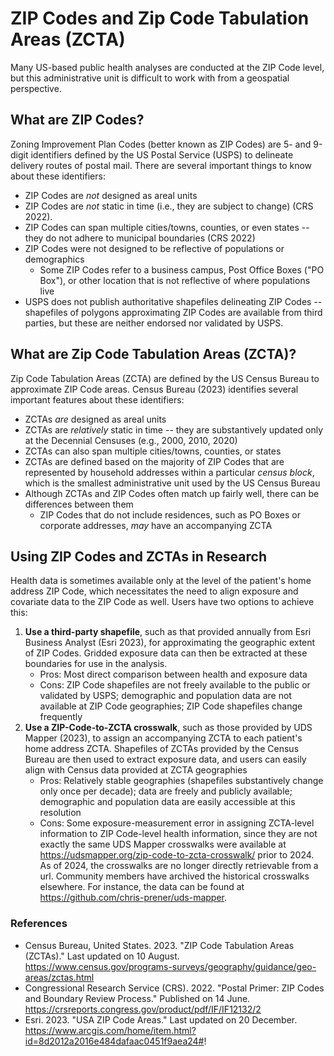 # ZIP Codes and Zip Code Tabulation Areas (ZCTA)

Many US-based public health analyses are conducted at the ZIP Code level, but this administrative unit is difficult to work with from a geospatial perspective.

## What are ZIP Codes?

Zoning Improvement Plan Codes (better known as ZIP Codes) are 5- and 9-digit identifiers defined by the US Postal Service (USPS) to delineate delivery routes of postal mail. There are several important things to know about these identifiers:

+ ZIP Codes are *not* designed as areal units
+ ZIP Codes are *not* static in time (i.e., they are subject to change) (CRS 2022). 
+ ZIP Codes can span multiple cities/towns, counties, or even states -- they do not adhere to municipal boundaries (CRS 2022)
+ ZIP Codes were not designed to be reflective of populations or demographics
	+ Some ZIP Codes refer to a business campus, Post Office Boxes ("PO Box"), or other location that is not reflective of where populations live
+ USPS does not publish authoritative shapefiles delineating ZIP Codes -- shapefiles of polygons approximating ZIP Codes are available from third parties, but these are neither endorsed nor validated by USPS.

## What are Zip Code Tabulation Areas (ZCTA)?

Zip Code Tabulation Areas (ZCTA) are defined by the US Census Bureau to approximate ZIP Code areas. Census Bureau (2023) identifies several important features about these identifiers:

+ ZCTAs *are* designed as areal units
+ ZCTAs are *relatively* static in time -- they are substantively updated only at the Decennial Censuses (e.g., 2000, 2010, 2020)
+ ZCTAs can also span multiple cities/towns, counties, or states
+ ZCTAs are defined based on the majority of ZIP Codes that are represented by household addresses within a particular *census block*, which is the smallest administrative unit used by the US Census Bureau
+ Although ZCTAs and ZIP Codes often match up fairly well, there can be differences between them
	+ ZIP Codes that do not include residences, such as PO Boxes or corporate addresses, _may_ have an accompanying ZCTA

## Using ZIP Codes and ZCTAs in Research

Health data is sometimes available only at the level of the patient's home address ZIP Code, which necessitates the need to align exposure and covariate data to the ZIP Code as well. Users have two options to achieve this:

1. **Use a third-party shapefile**, such as that provided annually from Esri Business Analyst (Esri 2023), for approximating the geographic extent of ZIP Codes. Gridded exposure data can then be extracted at these boundaries for use in the analysis.
	+ Pros: Most direct comparison between health and exposure data
	+ Cons: ZIP Code shapefiles are not freely available to the public or validated by USPS; demographic and population data are not available at ZIP Code geographies; ZIP Code shapefiles change frequently
2. **Use a ZIP-Code-to-ZCTA crosswalk**, such as those provided by UDS Mapper (2023), to assign an accompanying ZCTA to each patient's home address ZCTA. Shapefiles of ZCTAs provided by the Census Bureau are then used to extract exposure data, and users can easily align with Census data provided at ZCTA geographies
	+ Pros: Relatively stable geographies (shapefiles substantively change only once per decade); data are freely and publicly available; demographic and population data are easily accessible at this resolution
	+ Cons: Some exposure-measurement error in assigning ZCTA-level information to ZIP Code-level health information, since they are not exactly the same
UDS Mapper crosswalks were available at https://udsmapper.org/zip-code-to-zcta-crosswalk/ prior to 2024. As of 2024, the crosswalks are no longer directly retrievable from a url. Community members have archived the historical crosswalks elsewhere. For instance, the data can be found at https://github.com/chris-prener/uds-mapper.

### References

+ Census Bureau, United States. 2023. "ZIP Code Tabulation Areas (ZCTAs)." Last updated on 10 August. https://www.census.gov/programs-surveys/geography/guidance/geo-areas/zctas.html
+ Congressional Research Service (CRS). 2022. "Postal Primer: ZIP Codes and Boundary Review Process." Published on 14 June. https://crsreports.congress.gov/product/pdf/IF/IF12132/2 
+ Esri. 2023. "USA ZIP Code Areas." Last updated on 20 December. https://www.arcgis.com/home/item.html?id=8d2012a2016e484dafaac0451f9aea24#!
